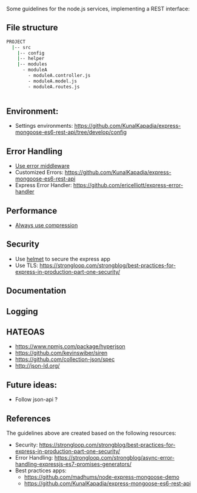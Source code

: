 Some guidelines for the node.js services, implementing a REST interface:

## File structure

```sh
PROJECT
  |-- src
    |-- config
    |-- helper
    |-- modules
      - moduleA
        - moduleA.controller.js
        - moduleA.model.js
        - moduleA.routes.js
  

```

## Environment:

- Settings environments: https://github.com/KunalKapadia/express-mongoose-es6-rest-api/tree/develop/config

## Error Handling

- [Use error middleware](https://expressjs.com/en/advanced/best-practice-performance.html)
- Customized Errors: https://github.com/KunalKapadia/express-mongoose-es6-rest-api
- Express Error Handler: https://github.com/ericelliott/express-error-handler

## Performance

- [Always use compression](https://expressjs.com/en/advanced/best-practice-performance.html)

## Security

- Use [helmet](https://github.com/helmetjs/helmet) to secure the express app
- Use TLS: https://strongloop.com/strongblog/best-practices-for-express-in-production-part-one-security/

## Documentation

## Logging

## HATEOAS

- https://www.npmjs.com/package/hyperjson
- https://github.com/kevinswiber/siren
- https://github.com/collection-json/spec
- http://json-ld.org/

## Future ideas:

- Follow json-api ?

## References

The guidelines above are created based on the following resources:

- Security: https://strongloop.com/strongblog/best-practices-for-express-in-production-part-one-security/
- Error Handling: https://strongloop.com/strongblog/async-error-handling-expressjs-es7-promises-generators/
- Best practices apps:
  - https://github.com/madhums/node-express-mongoose-demo
  - https://github.com/KunalKapadia/express-mongoose-es6-rest-api